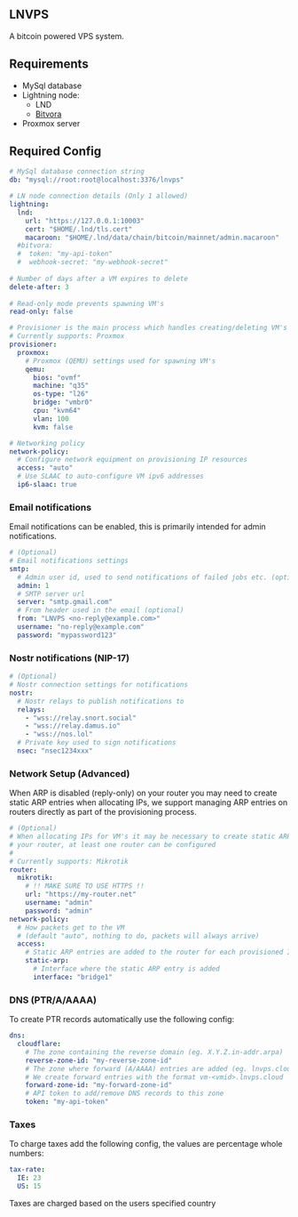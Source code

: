 ## LNVPS

A bitcoin powered VPS system.

## Requirements

- MySql database
- Lightning node:
    - LND
    - [Bitvora](https://bitvora.com?r=lnvps)
- Proxmox server

## Required Config

```yaml
# MySql database connection string
db: "mysql://root:root@localhost:3376/lnvps"

# LN node connection details (Only 1 allowed)
lightning:
  lnd:
    url: "https://127.0.0.1:10003"
    cert: "$HOME/.lnd/tls.cert"
    macaroon: "$HOME/.lnd/data/chain/bitcoin/mainnet/admin.macaroon"
  #bitvora:
  #  token: "my-api-token"
  #  webhook-secret: "my-webhook-secret"
    
# Number of days after a VM expires to delete
delete-after: 3
  
# Read-only mode prevents spawning VM's
read-only: false

# Provisioner is the main process which handles creating/deleting VM's
# Currently supports: Proxmox
provisioner:
  proxmox:
    # Proxmox (QEMU) settings used for spawning VM's
    qemu:
      bios: "ovmf"
      machine: "q35"
      os-type: "l26"
      bridge: "vmbr0"
      cpu: "kvm64"
      vlan: 100
      kvm: false

# Networking policy
network-policy:
  # Configure network equipment on provisioning IP resources
  access: "auto"
  # Use SLAAC to auto-configure VM ipv6 addresses
  ip6-slaac: true
```

### Email notifications

Email notifications can be enabled, this is primarily intended for admin notifications.

```yaml
# (Optional) 
# Email notifications settings
smtp:
  # Admin user id, used to send notifications of failed jobs etc. (optional)
  admin: 1
  # SMTP server url
  server: "smtp.gmail.com"
  # From header used in the email (optional)
  from: "LNVPS <no-reply@example.com>"
  username: "no-reply@example.com"
  password: "mypassword123"
```

### Nostr notifications (NIP-17)

```yaml
# (Optional) 
# Nostr connection settings for notifications
nostr:
  # Nostr relays to publish notifications to
  relays:
    - "wss://relay.snort.social"
    - "wss://relay.damus.io"
    - "wss://nos.lol"
  # Private key used to sign notifications
  nsec: "nsec1234xxx"
```

### Network Setup (Advanced)

When ARP is disabled (reply-only) on your router you may need to create static ARP entries when allocating
IPs, we support managing ARP entries on routers directly as part of the provisioning process.

```yaml
# (Optional) 
# When allocating IPs for VM's it may be necessary to create static ARP entries on 
# your router, at least one router can be configured
#
# Currently supports: Mikrotik
router:
  mikrotik:
    # !! MAKE SURE TO USE HTTPS !!
    url: "https://my-router.net"
    username: "admin"
    password: "admin"
network-policy:
  # How packets get to the VM 
  # (default "auto", nothing to do, packets will always arrive)
  access:
    # Static ARP entries are added to the router for each provisioned IP
    static-arp:
      # Interface where the static ARP entry is added
      interface: "bridge1"
```

### DNS (PTR/A/AAAA)

To create PTR records automatically use the following config:
```yaml
dns:
  cloudflare:
    # The zone containing the reverse domain (eg. X.Y.Z.in-addr.arpa)
    reverse-zone-id: "my-reverse-zone-id"
    # The zone where forward (A/AAAA) entries are added (eg. lnvps.cloud zone)
    # We create forward entries with the format vm-<vmid>.lnvps.cloud
    forward-zone-id: "my-forward-zone-id"
    # API token to add/remove DNS records to this zone
    token: "my-api-token"
```

### Taxes
To charge taxes add the following config, the values are percentage whole numbers:
```yaml
tax-rate:
  IE: 23
  US: 15
```

Taxes are charged based on the users specified country
